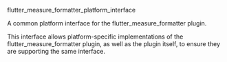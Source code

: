 flutter_measure_formatter_platform_interface

A common platform interface for the flutter_measure_formatter
 plugin.

This interface allows platform-specific implementations of the flutter_measure_formatter plugin, as well as the plugin itself, to ensure they are supporting the same interface.